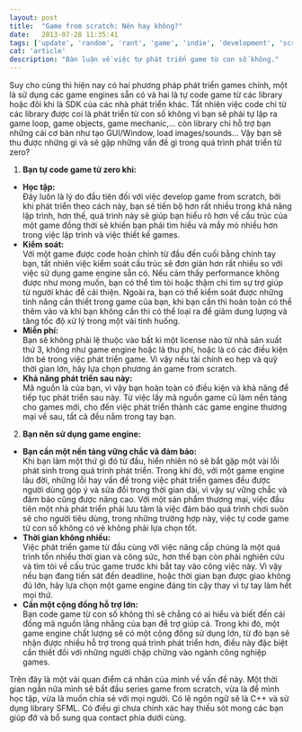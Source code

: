 ```yaml
---
layout: post
title:  "Game from scratch: Nên hay không?"
date:   2013-07-28 11:35:41
tags: ['update', 'random', 'rant', 'game', 'indie', 'development', 'scratch', 'programming']
cat: 'article'
description: "Bàn luận về việc tự phát triển game từ con số không."
---
```


Suy cho cùng thì hiện nay có hai phương pháp phát triển games chính, một là sử dụng 
các game engines sẵn có và hai là tự code game từ các library hoặc đôi khi là SDK của 
các nhà phát triển khác. Tất nhiên việc code chỉ từ các library được coi là phát triển 
từ con số không vì bạn sẽ phải tự lập ra game loop, game objects, game mechanic,... còn 
library chỉ hỗ trợ bạn những cái cơ bản như tạo GUI/Window, load images/sounds... Vậy 
bạn sẽ thu được những gì và sẽ gặp những vấn đề gì trong quá trình phát triển từ zero?

1. **Bạn tự code game từ zero khi:**
  * **Học tập:**  
  Đây luôn là lý do đầu tiên đối với việc develop game from scratch, bởi khi phát triển theo cách 
  này, bạn sẽ tiến bộ hơn rất nhiều trong khả năng lập trình, hơn thế, quá trình này sẽ giúp bạn 
  hiểu rõ hơn về cấu trúc của một game đồng thời sẽ khiến bạn phải tìm hiểu và mầy mò nhiều hơn 
  trong việc lập trình và việc thiết kế games.
  * **Kiểm soát:**  
  Với một game được code hoàn chỉnh từ đầu đến cuối bằng chính tay bạn, tất nhiên việc kiểm soát 
  cấu trúc sẽ đơn giản hơn rất nhiều so với việc sử dụng game engine sẵn có. Nếu cảm thấy performance 
  không được như mong muốn, bạn có thể tìm tòi hoặc thậm chí tìm sự trợ giúp từ người khác để cải thiện. 
  Ngoài ra, bạn có thể kiểm soát được những tính năng cần thiết trong game của bạn, khi bạn cần thì hoàn toàn 
  có thể thêm vào và khi bạn không cần thì có thể loại ra để giảm dung lượng và tăng tốc độ xử lý trong một 
  vài tình huống.
  * **Miễn phí:**  
  Bạn sẽ không phải lệ thuộc vào bất kì một license nào từ nhà sản xuất thứ 3, không như game engine hoặc là 
  thu phí, hoặc là có các điều kiện lớn bé trong việc phát triển game. Vì vậy nếu tài chính eo hẹp và quỹ thời gian 
  lớn, hãy lựa chọn phương án game from scratch.
  * **Khả năng phát triển sau này:**  
  Mã nguồn là của bạn, vì vậy bạn hoàn toàn có điều kiện và khả năng để tiếp tục phát triển sau này. Từ việc 
  lấy mã nguồn game cũ làm nền tảng cho games mới, cho đến việc phát triển thành các game engine thương mại về sau, 
  tất cả đều nằm trong tay bạn.
  
2. **Bạn nên sử dụng game engine:**
  * **Bạn cần một nền tảng vững chắc và đảm bảo:**  
  Khi bạn làm một thứ gì đó từ đầu, hiển nhiên nó sẽ bắt gặp một vài lỗi phát sinh trong quá trình phát triển. 
  Trong khi đó, với một game engine lâu đời, những lỗi hay vấn đề trong việc phát triển games đều được người dùng 
  góp ý và sửa đổi trong thời gian dài, vì vậy sự vững chắc và đảm bảo cũng được nâng cao. Với một sản phẩm thương mại, 
  việc đầu tiên một nhà phát triển phải lưu tâm là việc đảm bảo quá trình chơi suôn sẻ cho người tiêu dùng, trong những 
  trường hợp này, việc tự code game từ con số không có vẻ không phải lựa chọn tốt.
  * **Thời gian không nhiều:**  
  Việc phát triển game từ đầu cùng với việc nâng cấp chúng là một quá trình tốn nhiều thời gian và công sức, hơn thế 
  bạn còn phải nghiên cứu và tìm tòi về cấu trúc game trước khi bắt tay vào công việc này. Vì vậy 
  nếu bạn đang tiến sát đến deadline, hoặc thời gian bạn được giao không đủ lớn, hãy lựa chọn một game engine đáng 
  tin cậy thay vì tự tay làm hết mọi thứ.
  * **Cần một cộng đồng hỗ trợ lớn:**  
  Bạn code game từ con số không thì sẽ chẳng có ai hiểu và biết đến cái đống mã nguồn lằng nhằng của bạn để trợ giúp 
  cả. Trong khi đó, một game engine chất lượng sẽ có một cộng đồng sử dụng lớn, từ đó bạn sẽ nhận được nhiều 
  hỗ trợ trong quá trình phát triển hơn, điều này đặc biệt cần thiết đối với những người chập chững vào ngành công 
  nghiệp games.
  
Trên đây là một vài quan điểm cá nhân của mình về vấn đề này. Một thời gian ngắn nữa mình sẽ bắt đầu series 
game from scratch, vừa là để mình học tập, vừa là muốn chia sẻ với mọi người. Có lẽ ngôn ngữ sẽ là C++ và sử 
dụng library SFML. Có điều gì chưa chính xác hay thiếu sót mong các bạn giúp đỡ và bổ sung qua contact phía dưới 
cùng.
  
